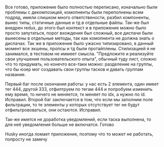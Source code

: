 Все готово, приложение было полностью переписано, изначально были проблемы с декомпозицей, комопненты были
переполнены всем подряд, имели слишком много ответствености, разбил компоненты, вынес типы, статичные данные и тд в
отдельные файлы.
Так-же был внедрен redux, до этого был контекст и в приложение можно было просто запутаться, порог
вхождения был сложный, все диспачи были вынесены в отдельные методы, так как комопнента не должна знать о диспачах.
Так же в приложение было ужасно типизировано, в данный момент все экшены, пропсы и тд были протайплены. Стилизацией
я не занимался, в тестовом не иммеет смысла.
"Предложите и реализуйте свои улучшения пользовательского опыта",
обычный туду лист, сложно что то придумать, но конечто все-таки можно: разделение на группы, что бы юзер мог
создавать свои группы тасков и давать группам название.

Первый баг после окончания работы: у нас есть 2 элемента, один имеет тег 444, другой 333, отфилтруем по тегам 444 и
попробуем изменить ему время, то ничего не меняется, тк меняет по idx, а нужно по id. Исправил.
Второй баг заключается в том, что если мы заполним поле фильтрации, то те элементы у которых отсутствует тег не
будут отфильтрововаться, они остаются. Исправил.

Так-же имется не доработка уведомлений, если таска выполнена, то для неё уведомления больше не включатся. Готово

Husky иногда ломает приложение, поэтому что то может не работать, попросту не замечу
